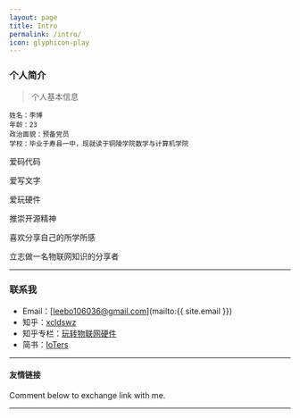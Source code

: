 ```yaml
---
layout: page
title: Intro
permalink: /intro/
icon: glyphicon-play
---
```


### 个人简介

> 个人基本信息

	姓名：李博
	年龄：23
	政治面貌：预备党员
	学校：毕业于寿县一中，现就读于铜陵学院数学与计算机学院
  
   爱码代码 
   
   爱写文字 
   
   爱玩硬件
   
   推崇开源精神
   
   喜欢分享自己的所学所感 
   
   立志做一名物联网知识的分享者
  

   

---

### 联系我

* Email：[leebo106036@gmail.com](mailto:{{ site.email }})
* 知乎：[xcldswz](https://www.zhihu.com/people/xcldswz)
* 知乎专栏：[玩转物联网硬件](https://zhuanlan.zhihu.com/ioters)
* 简书：[IoTers](http://www.jianshu.com/users/e67611a6379b/)


---

#### 友情链接


Comment below to exchange link with me.  

---

